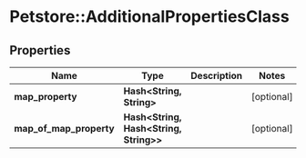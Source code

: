 # Petstore::AdditionalPropertiesClass

## Properties
Name | Type | Description | Notes
------------ | ------------- | ------------- | -------------
**map_property** | **Hash&lt;String, String&gt;** |  | [optional] 
**map_of_map_property** | **Hash&lt;String, Hash&lt;String, String&gt;&gt;** |  | [optional] 


